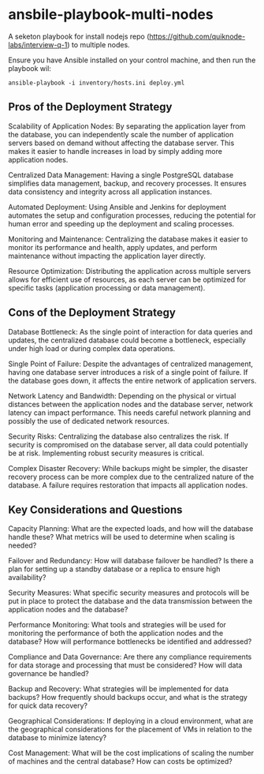 # ansbile-playbook-multi-nodes

A seketon playbook for install nodejs repo (<https://github.com/quiknode-labs/interview-q-1>) to multiple nodes.

Ensure you have Ansible installed on your control machine, and then run the playbook wil:

```shell
ansible-playbook -i inventory/hosts.ini deploy.yml
```

## Pros of the Deployment Strategy

Scalability of Application Nodes: By separating the application layer from the database, you can independently scale the number of application servers based on demand without affecting the database server. This makes it easier to handle increases in load by simply adding more application nodes.

Centralized Data Management: Having a single PostgreSQL database simplifies data management, backup, and recovery processes. It ensures data consistency and integrity across all application instances.

Automated Deployment: Using Ansible and Jenkins for deployment automates the setup and configuration processes, reducing the potential for human error and speeding up the deployment and scaling processes.

Monitoring and Maintenance: Centralizing the database makes it easier to monitor its performance and health, apply updates, and perform maintenance without impacting the application layer directly.

Resource Optimization: Distributing the application across multiple servers allows for efficient use of resources, as each server can be optimized for specific tasks (application processing or data management).

## Cons of the Deployment Strategy

Database Bottleneck: As the single point of interaction for data queries and updates, the centralized database could become a bottleneck, especially under high load or during complex data operations.

Single Point of Failure: Despite the advantages of centralized management, having one database server introduces a risk of a single point of failure. If the database goes down, it affects the entire network of application servers.

Network Latency and Bandwidth: Depending on the physical or virtual distances between the application nodes and the database server, network latency can impact performance. This needs careful network planning and possibly the use of dedicated network resources.

Security Risks: Centralizing the database also centralizes the risk. If security is compromised on the database server, all data could potentially be at risk. Implementing robust security measures is critical.

Complex Disaster Recovery: While backups might be simpler, the disaster recovery process can be more complex due to the centralized nature of the database. A failure requires restoration that impacts all application nodes.

## Key Considerations and Questions

Capacity Planning: What are the expected loads, and how will the database handle these? What metrics will be used to determine when scaling is needed?

Failover and Redundancy: How will database failover be handled? Is there a plan for setting up a standby database or a replica to ensure high availability?

Security Measures: What specific security measures and protocols will be put in place to protect the database and the data transmission between the application nodes and the database?

Performance Monitoring: What tools and strategies will be used for monitoring the performance of both the application nodes and the database? How will performance bottlenecks be identified and addressed?

Compliance and Data Governance: Are there any compliance requirements for data storage and processing that must be considered? How will data governance be handled?

Backup and Recovery: What strategies will be implemented for data backups? How frequently should backups occur, and what is the strategy for quick data recovery?

Geographical Considerations: If deploying in a cloud environment, what are the geographical considerations for the placement of VMs in relation to the database to minimize latency?

Cost Management: What will be the cost implications of scaling the number of machines and the central database? How can costs be optimized?

